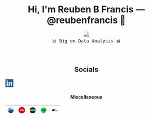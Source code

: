 <p align="center">
	<h1 align="center">Hi, I'm Reuben B Francis — @reubenfrancis 👋</h1>
</p>

<p align="center">
	<img src="https://i.imgur.com/SrExpSG.gif" width="240px">
	<samp>
		<br>📊 Big on Data Analysis 📊
		<br><br>
		<br>
  </samp>
</p>

<p align="center">
	<h2 align="center">Socials</h2>
</p>

<a href=https://www.linkedin.com/in/reubenbf/><img src="https://raw.githubusercontent.com/reubenbf/reubenbf/master/images/linkedin.png" width=25px></a>


<p align="center">
	<h4 align="center">Miscellaneous</h4>
</p>

<a href=https://rateyourmusic.com/~reubenfrancis><img src="https://raw.githubusercontent.com/reubenbf/reubenbf/master/images/rym.png" width=20px></a>|<a href=https://www.last.fm/user/reuben_francis><img src="https://raw.githubusercontent.com/reubenbf/reubenbf/master/images/lastfm.png" width=20px></a>|<a href=https://letterboxd.com/reuben_francis/><img src="https://raw.githubusercontent.com/reubenbf/reubenbf/master/images/letterboxd.png" width=20px></a>|<a href=https://open.spotify.com/user/12186141937><img src="https://raw.githubusercontent.com/reubenbf/reubenbf/master/images/spotify.png" width=20px></a>|<a href=https://bandcamp.com/reubenbf><img src="https://raw.githubusercontent.com/reubenbf/reubenbf/master/images/bandcamp.png" width=20px></a>
-:|:-:|:-:|:-:|:-


